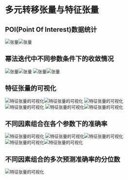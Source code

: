 # 多元转移张量与特征张量

## POI(Point Of Interest)数据统计
![张量](./benchmark/figure_1.png)![张量](./benchmark/figure_2.png)

## 幂法迭代中不同参数条件下的收敛情况
![张量](./benchmark/figure_3.png)![张量](./benchmark/figure_4.png)
![张量](./benchmark/figure_6.png)![张量](./benchmark/figure_9.png)

## 特征张量的可视化
![特征张量的可视化](./benchmark/figure_42.png)![特征张量的可视化](./benchmark/figure_41.png)
![特征张量的可视化](./benchmark/figure_12.png)![特征张量的可视化](./benchmark/figure_13.png)
![特征张量的可视化](./benchmark/figure_14.png)![特征张量的可视化](./benchmark/figure_15.png)

## 不同因素组合在各个参数下的准确率
![特征张量的可视化](./benchmark/figure_20.png)
![特征张量的可视化](./benchmark/figure_25.png)![特征张量的可视化](./benchmark/figure_24.png)
![特征张量的可视化](./benchmark/figure_23.png)![特征张量的可视化](./benchmark/figure_22.png)

## 不同因素组合的多次预测准确率的分位数
![特征张量的可视化](./benchmark/figure_29.png)
